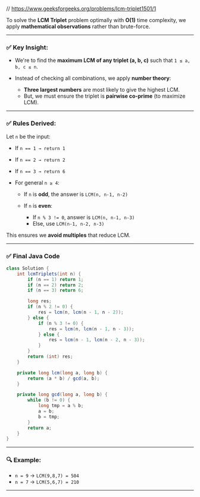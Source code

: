 // https://www.geeksforgeeks.org/problems/lcm-triplet1501/1

To solve the **LCM Triplet** problem optimally with **O(1)** time complexity, we apply **mathematical observations** rather than brute-force.

---

### ✅ **Key Insight:**

* We're to find the **maximum LCM of any triplet (a, b, c)** such that `1 ≤ a, b, c ≤ n`.
* Instead of checking all combinations, we apply **number theory**:

  * **Three largest numbers** are most likely to give the highest LCM.
  * But, we must ensure the triplet is **pairwise co-prime** (to maximize LCM).

---

### ✅ **Rules Derived:**

Let `n` be the input:

* If `n == 1 → return 1`
* If `n == 2 → return 2`
* If `n == 3 → return 6`
* For general `n ≥ 4`:

  * If `n` is **odd**, the answer is `LCM(n, n-1, n-2)`
  * If `n` is **even**:

    * If `n % 3 != 0`, answer is `LCM(n, n-1, n-3)`
    * Else, use `LCM(n-1, n-2, n-3)`

This ensures we **avoid multiples** that reduce LCM.

---

### ✅ **Final Java Code**

```java
class Solution {
    int lcmTriplets(int n) {
        if (n == 1) return 1;
        if (n == 2) return 2;
        if (n == 3) return 6;

        long res;
        if (n % 2 != 0) {
            res = lcm(n, lcm(n - 1, n - 2));
        } else {
            if (n % 3 != 0) {
                res = lcm(n, lcm(n - 1, n - 3));
            } else {
                res = lcm(n - 1, lcm(n - 2, n - 3));
            }
        }
        return (int) res;
    }

    private long lcm(long a, long b) {
        return (a * b) / gcd(a, b);
    }

    private long gcd(long a, long b) {
        while (b != 0) {
            long tmp = a % b;
            a = b;
            b = tmp;
        }
        return a;
    }
}
```

---

### 🔍 Example:

* `n = 9` → `LCM(9,8,7) = 504`
* `n = 7` → `LCM(5,6,7) = 210`

---
